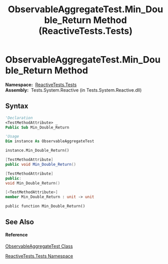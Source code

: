 ﻿---
title: ObservableAggregateTest.Min_Double_Return Method  (ReactiveTests.Tests)
TOCTitle: Min_Double_Return Method
ms:assetid: M:ReactiveTests.Tests.ObservableAggregateTest.Min_Double_Return
ms:mtpsurl: https://msdn.microsoft.com/en-us/library/reactivetests.tests.observableaggregatetest.min_double_return(v=VS.103)
ms:contentKeyID: 36619989
ms.date: 06/28/2011
mtps_version: v=VS.103
f1_keywords:
- ReactiveTests.Tests.ObservableAggregateTest.Min_Double_Return
dev_langs:
- CSharp
- JScript
- VB
- FSharp
- c++
---

# ObservableAggregateTest.Min\_Double\_Return Method

**Namespace:**  [ReactiveTests.Tests](hh289046\(v=vs.103\).md)  
**Assembly:**  Tests.System.Reactive (in Tests.System.Reactive.dll)

## Syntax

``` vb
'Declaration
<TestMethodAttribute> _
Public Sub Min_Double_Return
```

``` vb
'Usage
Dim instance As ObservableAggregateTest

instance.Min_Double_Return()
```

``` csharp
[TestMethodAttribute]
public void Min_Double_Return()
```

``` c++
[TestMethodAttribute]
public:
void Min_Double_Return()
```

``` fsharp
[<TestMethodAttribute>]
member Min_Double_Return : unit -> unit 
```

``` jscript
public function Min_Double_Return()
```

## See Also

#### Reference

[ObservableAggregateTest Class](hh314823\(v=vs.103\).md)

[ReactiveTests.Tests Namespace](hh289046\(v=vs.103\).md)

